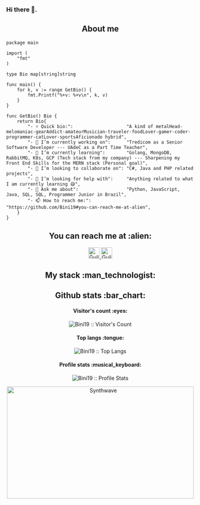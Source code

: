 ### Hi there 👋.

<h2 align="center">About me</h2>

```golang
package main

import (
	"fmt"
)

type Bio map[string]string

func main() {
	for k, v := range GetBio() {
		fmt.Printf("%+v: %+v\n", k, v)
	}
}

func GetBio() Bio {
	return Bio{
		"- ⚡ Quick bio:":                    "A kind of metalHead-melomaniac-gearAddict-amateurMusician-traveler-foodLover-gamer-coder-programmer-catLover-sportsAficionado hybrid",
		"- 🔭 I’m currently working on":      "Tredicom as a Senior Software Developer --- UAdeC as a Part Time Teacher",
		"- 🌱 I’m currently learning":        "Golang, MongoDB, RabbitMQ, K8s, GCP (Tech stack from my company) --- Sharpening my Front End Skills for the MERN stack (Personal goal)",
		"- 👯 I’m looking to collaborate on": "C#, Java and PHP related projects",
		"- 🤔 I’m looking for help with":     "Anything related to what I am currently learning 😅",
		"- 💬 Ask me about":                  "Python, JavaScript, Java, SQL, SQL, Programmer Junior in Brazil",
		"- 📫 How to reach me:":              "https://github.com/Bini19#you-can-reach-me-at-alien",
	}
}
```

<h2 align="center">You can reach me at :alien:</h2>

<p align="center">
  <a href="https://dev.to/Bini19">
    <img src="https://d2fltix0v2e0sb.cloudfront.net/dev-badge.svg" alt="Guilherme Bini's DEV Profile" height="30" width="30">
  </a>

  <a href="https://www.linkedin.com/in/guilherme-bini1910//">
    <img src="https://www.vectorlogo.zone/logos/linkedin/linkedin-icon.svg" alt="Guilherme Bini's LinkedIn Profile" height="30" width="30">
  </a>

<h2 align="center">My stack :man_technologist:</h2></p>

<h2 align="center">Github stats :bar_chart:</h2>

<h4 align="center">Visitor's count :eyes:</h4>

<p align="center"><img src="https://profile-counter.glitch.me/{Bini19}/count.svg" alt="Bini19 :: Visitor's Count" /></p>

<h4 align="center">Top langs :tongue:</h4>

<p align="center"><img src="https://github-readme-stats.vercel.app/api/top-langs/?username=Bini19&langs_count=10&theme=tokyonight&layout=compact" alt="Bini19 :: Top Langs" /></p>

<h4 align="center">Profile stats :musical_keyboard:</h4>

<p align="center"><img src="https://github-readme-stats.vercel.app/api?username=Bini19&show_icons=true&theme=synthwave" alt="Bini19 :: Profile Stats" /></p>

<p align="center"><img src="https://thumbs.gfycat.com/GoodnaturedFondGaur-size_restricted.gif" alt="Synthwave" height="300" width="500"></p>
